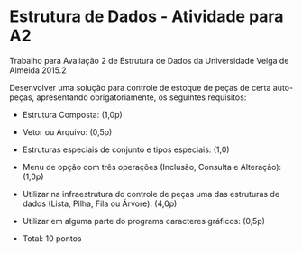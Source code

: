 # Estrutura de Dados - Atividade para A2
Trabalho para Avaliação 2 de Estrutura de Dados da Universidade Veiga de Almeida 2015.2

Desenvolver uma solução para controle de estoque de peças de certa auto-peças, apresentando obrigatoriamente, os seguintes requisitos:

- Estrutura Composta: (1,0p)
- Vetor ou Arquivo: (0,5p)
- Estruturas especiais de conjunto e tipos especiais: (1,0)
- Menu de opção com três operações (Inclusão, Consulta e Alteração): (1,0p)
- Utilizar na infraestrutura do controle de peças uma das estruturas de dados (Lista, Pilha, Fila ou Árvore): (4,0p)
- Utilizar em alguma parte do programa caracteres gráficos: (0,5p)

- Total: 10 pontos
